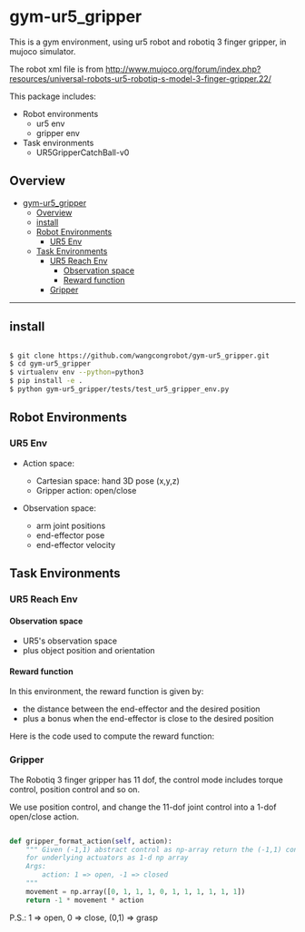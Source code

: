 # gym-ur5_gripper

This is a gym environment, using ur5 robot and robotiq 3 finger gripper, in mujoco simulator.

The robot xml file is from http://www.mujoco.org/forum/index.php?resources/universal-robots-ur5-robotiq-s-model-3-finger-gripper.22/

This package includes:

- Robot environments
  - ur5 env
  - gripper env
- Task environments
  - UR5GripperCatchBall-v0

## Overview

- [gym-ur5_gripper](#gym-ur5gripper)
  - [Overview](#overview)
  - [install](#install)
  - [Robot Environments](#robot-environments)
    - [UR5 Env](#ur5-env)
  - [Task Environments](#task-environments)
    - [UR5 Reach Env](#ur5-reach-env)
      - [Observation space](#observation-space)
      - [Reward function](#reward-function)
    - [Gripper](#gripper)

---



## install

```bash

$ git clone https://github.com/wangcongrobot/gym-ur5_gripper.git
$ cd gym-ur5_gripper
$ virtualenv env --python=python3
$ pip install -e .
$ python gym-ur5_gripper/tests/test_ur5_gripper_env.py

```

## Robot Environments

### UR5 Env

- Action space:
  - Cartesian space: hand 3D pose (x,y,z)
  - Gripper action: open/close


- Observation space:
  - arm joint positions
  - end-effector pose
  - end-effector velocity



## Task Environments

### UR5 Reach Env

#### Observation space

- UR5's observation space
- plus object position and orientation

#### Reward function

In this environment, the reward function is given by:

- the distance between the end-effector and the desired position
- plus a bonus when the end-effector is close to the desired position

Here is the code used to compute the reward function:


### Gripper

The Robotiq 3 finger gripper has 11 dof, the control mode includes torque control, position control and so on.

We use position control, and change the 11-dof joint control into a 1-dof open/close action.

```python

def gripper_format_action(self, action):
    """ Given (-1,1) abstract control as np-array return the (-1,1) control signals
    for underlying actuators as 1-d np array
    Args:
        action: 1 => open, -1 => closed
    """
    movement = np.array([0, 1, 1, 1, 0, 1, 1, 1, 1, 1, 1])
    return -1 * movement * action
```

P.S.: 1 => open, 0 => close, (0,1) => grasp
